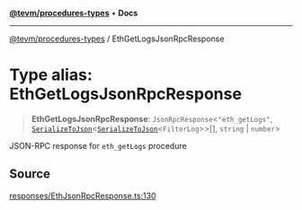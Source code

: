[**@tevm/procedures-types**](../README.md) • **Docs**

***

[@tevm/procedures-types](../globals.md) / EthGetLogsJsonRpcResponse

# Type alias: EthGetLogsJsonRpcResponse

> **EthGetLogsJsonRpcResponse**: `JsonRpcResponse`\<`"eth_getLogs"`, [`SerializeToJson`](SerializeToJson.md)\<[`SerializeToJson`](SerializeToJson.md)\<`FilterLog`\>\>[], `string` \| `number`\>

JSON-RPC response for `eth_getLogs` procedure

## Source

[responses/EthJsonRpcResponse.ts:130](https://github.com/evmts/tevm-monorepo/blob/main/packages/procedures-types/src/responses/EthJsonRpcResponse.ts#L130)
